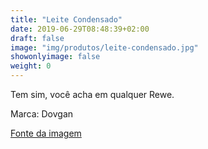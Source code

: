 ```yaml
---
title: "Leite Condensado"
date: 2019-06-29T08:48:39+02:00
draft: false
image: "img/produtos/leite-condensado.jpg"
showonlyimage: false
weight: 0
---
```


<!--more-->

Tem sim, você acha em qualquer Rewe.

Marca: Dovgan

[Fonte da imagem](https://continent.shop/19-superlarge_default/condensed-milk-with-sugar-dougan.jpg)
